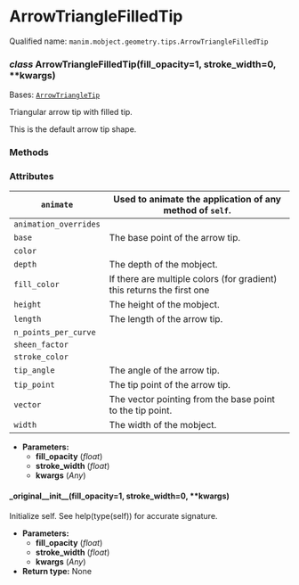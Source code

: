 # ArrowTriangleFilledTip

Qualified name: `manim.mobject.geometry.tips.ArrowTriangleFilledTip`

### *class* ArrowTriangleFilledTip(fill_opacity=1, stroke_width=0, \*\*kwargs)

Bases: [`ArrowTriangleTip`](manim.mobject.geometry.tips.ArrowTriangleTip.md#manim.mobject.geometry.tips.ArrowTriangleTip)

Triangular arrow tip with filled tip.

This is the default arrow tip shape.

### Methods

### Attributes

| `animate`             | Used to animate the application of any method of `self`.               |
|-----------------------|------------------------------------------------------------------------|
| `animation_overrides` |                                                                        |
| `base`                | The base point of the arrow tip.                                       |
| `color`               |                                                                        |
| `depth`               | The depth of the mobject.                                              |
| `fill_color`          | If there are multiple colors (for gradient) this returns the first one |
| `height`              | The height of the mobject.                                             |
| `length`              | The length of the arrow tip.                                           |
| `n_points_per_curve`  |                                                                        |
| `sheen_factor`        |                                                                        |
| `stroke_color`        |                                                                        |
| `tip_angle`           | The angle of the arrow tip.                                            |
| `tip_point`           | The tip point of the arrow tip.                                        |
| `vector`              | The vector pointing from the base point to the tip point.              |
| `width`               | The width of the mobject.                                              |
* **Parameters:**
  * **fill_opacity** (*float*)
  * **stroke_width** (*float*)
  * **kwargs** (*Any*)

#### \_original_\_init_\_(fill_opacity=1, stroke_width=0, \*\*kwargs)

Initialize self.  See help(type(self)) for accurate signature.

* **Parameters:**
  * **fill_opacity** (*float*)
  * **stroke_width** (*float*)
  * **kwargs** (*Any*)
* **Return type:**
  None
